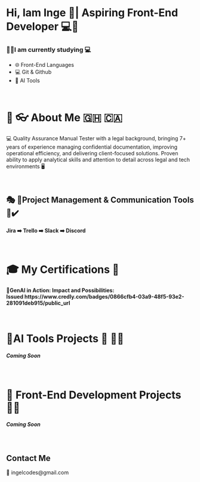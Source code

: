 
<h1> Hi, Iam Inge 💜| Aspiring Front-End Developer 💻🤖 </h1>

<h3> 🧑‍🎓I am currently studying 💻 </h3>
   <p> 
   <ul> 
   <li> 🌐 Front-End Languages </li>
    <li> 💻 Git & Github </li>
     <li> 🤖 AI Tools </li>
   </ul>
   </p>
<br> 

<h1> 👧 👓 About Me 🇬🇭 🇨🇦 </h1>

<p> 💻 Quality Assurance Manual Tester with a legal background, bringing 7+ years of experience managing confidential documentation, improving operational efficiency, and delivering client-focused solutions. Proven ability to apply analytical skills and attention to detail across legal and tech environments 🖥️ </p>

<br> 
<p></p>
<h2> 🎭 🚧Project Management & Communication Tools 🏢✔️ </h2>
<p> <b> Jira ➡️ Trello ➡️ Slack ➡️ Discord </b></p>

<br> 

<h1> 🎓 My Certifications 📄 </h1>
<p> <b> 🤖GenAI in Action: Impact and Possibilities:<br>
Issued https://www.credly.com/badges/0866cfb4-03a9-48f5-93e2-281091deb915/public_url</b> 
<p> </p>
  <br> 

  <p>
  <h1> 🔰AI Tools Projects 🤖 👩‍💼</h1>
<h5> Coming Soon </h5>
  </p>

<br> 

<h1> 🔰 Front-End Development Projects 👷‍♀️ </h1>
<h5> Coming Soon </h5>

<br>

<h2> Contact Me </h2>
<p> 📧 <email> ingelcodes@gmail.com </email></p>
